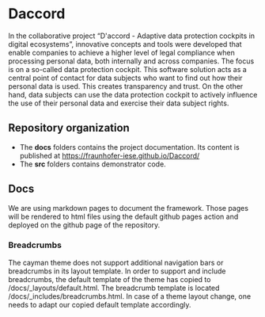# Daccord

In the collaborative project “D'accord - Adaptive data protection cockpits in digital ecosystems”, innovative concepts and tools were developed that enable companies to achieve a higher level of legal compliance when processing personal data, both internally and across companies. The focus is on a so-called data protection cockpit.
This software solution acts as a central point of contact for data subjects who want to find out how their personal data is used. This creates transparency and trust. On the other hand, data subjects can use the data protection cockpit to actively influence the use of their personal data and exercise their data subject rights.

## Repository organization

- The **docs** folders contains the project documentation. Its content is published at https://fraunhofer-iese.github.io/Daccord/
- The **src** folders contains demonstrator code.

## Docs

We are using markdown pages to document the framework. Those pages will be rendered to html files using the default github pages action and deployed on the github page of the repository.

### Breadcrumbs

The cayman theme does not support additional navigation bars or breadcrumbs in its layout template. In order to support and include breadcrumbs, the default template of the theme has copied to /docs/_layouts/default.html. The breadcrumb template is located /docs/_includes/breadcrumbs.html. In case of a theme layout change, one needs to adapt our copied default template accordingly.
